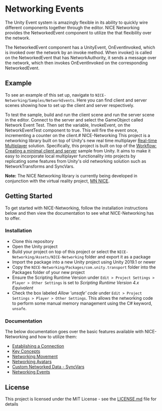 
# Networking Events

The Unity Event system is amazingly flexible in its ability to quickly wire different components together through the editor. NICE Networking provides the NetworkedEvent component to utilize the that flexibility over the network.

The NetworkedEvent component has a UnityEvent, OnEventInvoked, which is invoked over the network by an invoke method. When invoke() is called on the NetworkedEvent that has NetworkAuthority, it sends a message over the network, which then invokes OnEventInvoked on the corresponding NetworkedEvent.

## Example

To see an example of this set up, navigate to `NICE-Networking/Samples/NetworkEvents`. Here you can find client and server scenes showing how to set up the client and server respectively.

To test the sample, build and run the client scene and run the server scene in the editor. Connect to the server and select the GameObject called Network Event Test. Then set the variable, InvokeEvent, on the NetworkEventTest component to true. This will fire the event once, incrementing a counter on the client.# NICE-Networking
This project is a networking library built on top of Unity's new real time multiplayer [Real-time Multiplayer](https://github.com/Unity-Technologies/multiplayer) solution. Specifically, this project is built on top of the [Workflow: Creating a minimal client and server](https://github.com/Unity-Technologies/multiplayer/blob/master/com.unity.transport/Documentation~/workflow-client-server.md) sample from Unity. It aims to make it easy to incorporate local multiplayer functionality into projects by replicating some features from Unity's old networking solution such as NetworkTransforms and SyncVars.

**Note:** The NICE Networking library is currently being developed in conjunction with the virtual reality project, [MN NICE](https://www.facebook.com/watch/?v=742787122902502).

## Getting Started
To get started with NICE-Networking, follow the installation instructions below and then view the documentation to see what NICE-Networking has to offer.

### Installation 
 - Clone this repository
 - Open the Unity project
 - Build your project on top of this project or select the `NICE-Networking/Assets/NICE-Networking` folder and export it as a package
 - Import the package into a new Unity project using Unity 2019.1 or newer
 - Copy the `NICE-Networking/Packages/com.unity.transport` folder into the Packages folder of your new project
 - Ensure the Scripting Runtime Version under `Edit > Project Settings > Player > Other Settings` is set to *Scripting Runtime Version 4.x Equivalent*
 - Check the box labeled *Allow 'unsafe' code* under `Edit > Project Settings > Player > Other Settings`. This allows the networking code to perform some manual memory management using the C# keyword, `unsafe`.

### Documentation
The below documentation goes over the basic features available with NICE-Networking and how to utilize them:

 - [Establishing a Connection](https://github.com/mfitzer/NICE-Networking/blob/master/Documentation/Establishing%20a%20Connection.md)
 - [Key Concepts](https://github.com/mfitzer/NICE-Networking/blob/master/Documentation/Key%20Concepts.md)
 - [Networking Movement](https://github.com/mfitzer/NICE-Networking/blob/master/Documentation/Networking%20Movement.md)
 - [Networking Avatars](https://github.com/mfitzer/NICE-Networking/blob/master/Documentation/Networking%20Avatars.md)
 - [Custom Networked Data - SyncVars](https://github.com/mfitzer/NICE-Networking/blob/master/Documentation/Custom%20Networked%20Data%20-%20SyncVars.md)
 - [Networking Events](https://github.com/mfitzer/NICE-Networking/blob/master/Documentation/Networking%20Events.md)

## License
This project is licensed under the MIT License - see the  [LICENSE.md](https://github.com/mfitzer/NICE-Networking/blob/master/LICENSE)  file for details